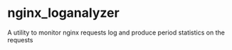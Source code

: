 # nginx_loganalyzer
A utility to monitor nginx requests log and produce period statistics on the requests
